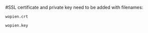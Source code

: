 #SSL certificate and private key need to be added with filenames:

```
wopien.crt
```

```
wopien.key
```

